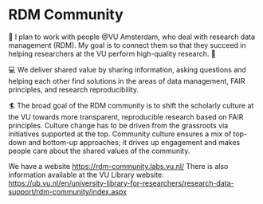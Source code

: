 # RDM Community
:two_women_holding_hands:	I plan to work with people @VU Amsterdam, who deal with research data management (RDM). My goal is to connect them so that they succeed in helping researchers at the VU perform high-quality research. :two_men_holding_hands:

:computer:	We deliver shared value by sharing information, asking questions and helping each other find solutions in the areas of data management, FAIR principles, and research reproducibility.

:surfer: The broad goal of the RDM community is to shift the scholarly culture at the VU towards more transparent, reproducible research based on FAIR principles. Culture change has to be driven from the grassroots via initiatives supported at the top. Community
culture ensures a mix of top-down and bottom-up approaches; it drives up engagement and
makes people care about the shared values of the community.

We have a website https://rdm-community.labs.vu.nl/
There is also information available at the VU Library website: https://ub.vu.nl/en/university-library-for-researchers/research-data-support/rdm-community/index.aspx
